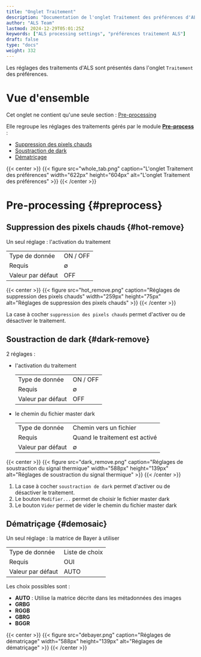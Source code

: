 ```yaml
---
title: "Onglet Traitement"
description: "Documentation de l'onglet Traitement des préférences d'ALS"
author: "ALS Team"
lastmod: 2024-12-29T05:01:25Z
keywords: ["ALS processing settings", "préférences traitement ALS"]
draft: false
type: "docs"
weight: 332
---
```


Les réglages des traitements d'ALS sont présentés dans l'onglet `Traitement` des préférences.

<div class="row">
<div class="col-md-6">

# Vue d'ensemble

Cet onglet ne contient qu'une seule section : [Pre-processing](#preprocess)

Elle regroupe les réglages des traitements gérés par le module [**Pre-process**](../../modules/preprocess/) :
- [Suppression des pixels chauds](#hot-remove)
- [Soustraction de dark](#dark-remove)
- [Dématriçage](#demosaic)

</div>
<div class="col-md-6 d-flex align-items-center justify-content-center">
{{< center >}}
{{< figure src="whole_tab.png"
caption="L'onglet Traitement des préférences"
width="622px"
height="604px"
alt="L'onglet Traitement des préférences" >}}
{{< /center >}}

</div>
</div>

# Pre-processing {#preprocess}


## Suppression des pixels chauds {#hot-remove}

Un seul réglage : l'activation du traitement

|           |          |
|-----------|----------|
|Type de donnée       | ON / OFF |
| Requis | ∅        |
| Valeur par défaut | OFF      |

{{< center >}}
{{< figure src="hot_remove.png"
caption="Réglages de suppression des pixels chauds"
width="259px"
height="75px"
alt="Réglages de suppression des pixels chauds" >}}
{{< /center >}}

La case à cocher `suppression des pixels chauds` permet d'activer ou de désactiver le traitement.

## Soustraction de dark {#dark-remove}

2 réglages : 

- l'activation du traitement

    |           |          |
    |-----------|----------|
    |Type de donnée       | ON / OFF |
    | Requis | ∅        |
    | Valeur par défaut | OFF      |

- le chemin du fichier master dark

    |           |                                |
    |-----------|--------------------------------|
    |Type de donnée       | Chemin vers un fichier         |
    | Requis | Quand le traitement est activé |
    | Valeur par défaut | ∅                              |

{{< center >}}
{{< figure src="dark_remove.png"
caption="Réglages de soustraction du signal thermique"
width="588px"
height="139px"
alt="Réglages de soustraction du signal thermique" >}}
{{< /center >}}

1. La case à cocher `soustraction de dark` permet d'activer ou de désactiver le traitement. 
2. Le bouton `Modifier...` permet de choisir le fichier master dark
3. Le bouton `Vider` permet de vider le chemin du fichier master dark

## Dématriçage {#demosaic}

Un seul réglage : la matrice de Bayer à utiliser

|           |                |
|-----------|----------------|
|Type de donnée       | Liste de choix |
| Requis | OUI            |
| Valeur par défaut | AUTO           |

Les choix possibles sont :

- **AUTO** : Utilise la matrice décrite dans les métadonnées des images
- **GRBG**
- **RGGB**
- **GBRG**
- **BGGR**

{{< center >}}
{{< figure src="debayer.png"
caption="Réglages de dématriçage"
width="588px"
height="139px"
alt="Réglages de dématriçage" >}}
{{< /center >}}

